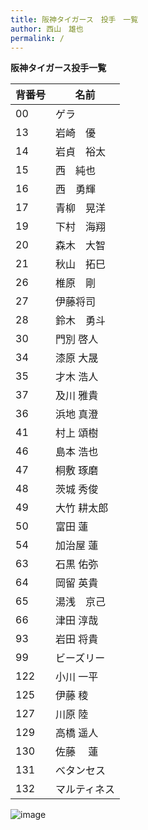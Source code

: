 ```yaml
---
title: 阪神タイガース　投手　一覧
author: 西山　雄也
permalink: /
---
```





**阪神タイガース投手一覧**  

| 背番号  | 名前  |
|-----|-----|
| 00 | ゲラ |
| 13 | 岩崎　優  |
| 14 | 岩貞　裕太 |   
| 15 | 西　純也 |   
| 16 | 西　勇輝 |  
| 17 | 青柳　晃洋 |  
| 19 | 下村　海翔 |  
| 20 | 森木　大智 |  
| 21 | 秋山　拓巳 |   
| 26 | 椎原　剛 |  
| 27 | 伊藤将司 |  
| 28 | 鈴木　勇斗 |  
| 30 | 門別 啓人 |  
| 34 | 漆原 大晟 |  
| 35 | 才木 浩人 |  
| 37 | 及川 雅貴 |  
| 36 | 浜地 真澄 |  
| 41 | 村上 頌樹 |   
| 46 | 島本 浩也 |  
| 47 | 桐敷 琢磨 |  
| 48 | 茨城 秀俊 |  
| 49 | 大竹 耕太郎 |  
| 50 | 富田 蓮 |  
| 54 | 加治屋 蓮 |  
| 63 | 石黒 佑弥 |  
| 64 | 岡留 英貴 |  
| 65 | 湯浅　京己 |  
| 66 | 津田 淳哉 |  
| 93 | 岩田 将貴 |  
| 99 | ビーズリー　 |  
| 122 | 小川 一平 |   
| 125 | 伊藤 稜 |  
| 127 | 川原 陸 |  
| 129 | 高橋 遥人 |  
| 130 | 佐藤　 蓮 |  
| 131 | べタンセス |  
| 132 | マルティネス |  

![image](/GHPages_WebSite/assets/images/logo-150.png)

